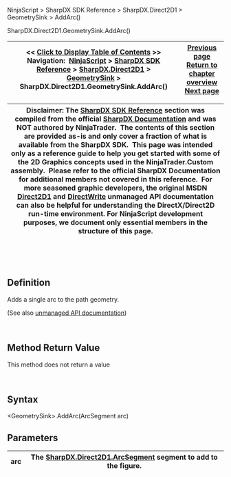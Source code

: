 ﻿


NinjaScript \> SharpDX SDK Reference \> SharpDX.Direct2D1 \> GeometrySink \> AddArc()






















SharpDX.Direct2D1\.GeometrySink.AddArc()







| \<\< [Click to Display Table of Contents](sharpdx_direct2d1_geometrysink_addarc.md) \>\> **Navigation:**     [NinjaScript](ninjascript-1.md) \> [SharpDX SDK Reference](sharpdx_sdk_reference-1.md) \> [SharpDX.Direct2D1](sharpdx_direct2d1-1.md) \> [GeometrySink](sharpdx_direct2d1_geometrysink-1.md) \> SharpDX.Direct2D1\.GeometrySink.AddArc() | [Previous page](sharpdx_direct2d1_geometrysink-1.md) [Return to chapter overview](sharpdx_direct2d1_geometrysink-1.md) [Next page](sharpdx_direct2d1_geometrysink_addline-1.md) |
| --- | --- |













| Disclaimer: The [SharpDX SDK Reference](sharpdx_sdk_reference-1.md) section was compiled from the official [SharpDX Documentation](http://sharpdx.org/) and was NOT authored by NinjaTrader.  The contents of this section are provided as\-is and only cover a fraction of what is available from the SharpDX SDK.  This page was intended only as a reference guide to help you get started with some of the 2D Graphics concepts used in the NinjaTrader.Custom assembly.  Please refer to the official SharpDX Documentation for additional members not covered in this reference.  For more seasoned graphic developers, the original MSDN [Direct2D1](https://msdn.microsoft.com/en-us/library/windows/desktop/dd370990.aspx) and [DirectWrite](https://msdn.microsoft.com/en-us/library/windows/desktop/dd368038.aspx) unmanaged API documentation can also be helpful for understanding the DirectX/Direct2D run\-time environment. For NinjaScript development purposes, we document only essential members in the structure of this page. |
| --- |



 


 


## Definition


Adds a single arc to the path geometry.


(See also [unmanaged API documentation](https://msdn.microsoft.com/en-us/library/dd742733.aspx))


 


## Method Return Value


This method does not return a value


 


## Syntax


\<GeometrySink\>.AddArc(ArcSegment arc)


## Parameters




| arc | The [SharpDX.Direct2D1\.ArcSegment](sharpdx_direct2d1_arcsegment-1.md) segment to add to the figure. |
| --- | --- |









